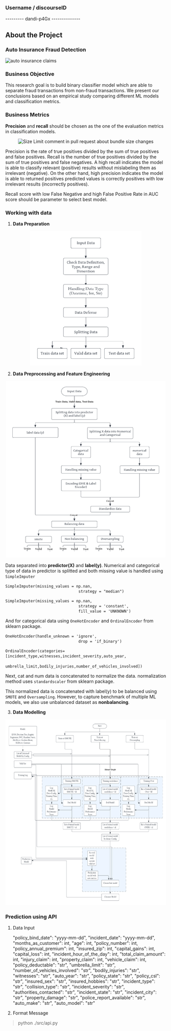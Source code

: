 <!-- About The Project -->
### Username / discourseID
--------- dandi-p4Gx --------------

## About the Project
### Auto Insurance Fraud Detection

![auto insurance claims](https://blog.privy.id/wp-content/uploads/2022/11/shutterstock_720284965-1-300x173.jpg)

### Business Objective
This research goal is to build binary classifier model which are able to separate fraud transactions from non-fraud transactions. We present our conclusions based on an empirical study comparing different ML models and classification metrics.

### Business Metrics

**Precision** and **recall** should be chosen as the one of the evaluation metrics in classification models.

<p align="center">
<img src="https://miro.medium.com/max/824/1*xMl_wkMt42Hy8i84zs2WGg.png"
  alt="Size Limit comment in pull request about bundle size changes"
  width="500" height="300">
</p>

Precision is the rate of true positives divided by the sum of true positives and false positives. Recall is the number of true positives divided by the sum of true positives and false negatives.
A high recall indicates the model is able to classify relevant (positive) results without mislabeling them as irrelevant (negative). On the other hand, high precision indicates the model is able to returned positives predicted values is correctly positives with low irrelevant results (incorrectly positives).

Recall score with low False Negative and high False Positive Rate in AUC score should be parameter to select best model.

### Working with data

1. **Data Preparation**

<p align="center">
<img src="https://github.com/DandiMahendris/Auto-Insurance-Fraud-Detection/blob/main/pict/Preparetion%20Diagram.png"
  alt="Size Limit comment in pull request about bundle size changes"
  width="350" height="420">
</p>

2. **Data Preprocessing and Feature Engineering**

<p align="center">
<img src="https://github.com/DandiMahendris/Auto-Insurance-Fraud-Detection/blob/main/pict/Preprocessing%20Diagram.png"
  alt="Size Limit comment in pull request about bundle size changes"
  width="500" height="550">
</p>

Data separated into **predictor(X)** and **label(y)**. Numerical and categorical type of data in predictor is splitted and both missing value is handled using `SimpleImputer`

```
SimpleImputer(missing_values = np.nan,
                                strategy = "median")
```

```
SimpleImputer(missing_values = np.nan,
                                strategy = 'constant',
                                fill_value = 'UNKNOWN')
```

And for categorical data using `OneHotEncoder` and `OrdinalEncoder` from sklearn package.
```
OneHotEncoder(handle_unknown = 'ignore',
                                drop = 'if_binary')
```
```
OrdinalEncoder(categories=[incident_type,witnesses,incident_severity,auto_year,
                                   umbrella_limit,bodily_injuries,number_of_vehicles_involved])
```

Next, cat and num data is concatenated to normalize the data. normalization method uses `standardscaler` from sklearn package.

This normalized data is concatenated with label(y) to be balanced using `SMOTE` and `Oversampling`. However, to capture benchmark of multiple ML models, we also use unbalanced dataset as **nonbalancing**.

3. **Data Modelling**

<p align="center">
<img src="https://github.com/DandiMahendris/Auto-Insurance-Fraud-Detection/blob/main/pict/Modelling%20Diagram.png"
  alt="Size Limit comment in pull request about bundle size changes"
  width="680" height="580">
</p>

### Prediction using API
1. Data Input

	"policy_bind_date": "yyyy-mm-dd",
	"incident_date": "yyyy-mm-dd",
	"months_as_customer": int,
	"age": int,
	"policy_number": int,
	"policy_annual_premium": int,
	"insured_zip": int,
	"capital_gains": int,
	"capital_loss": int,
	"incident_hour_of_the_day": int,
	"total_claim_amount": int,
	"injury_claim": int,
	"property_claim": int,
	"vehicle_claim": int,
	"policy_deductable": "str",
	"umbrella_limit": "str",
	"number_of_vehicles_involved": "str",
	"bodily_injuries": "str",
	"witnesses": "str",
	"auto_year": "str",
	"policy_state": "str",
	"policy_csl": "str",
	"insured_sex": "str",
	"insured_hobbies": "str",
	"incident_type": "str",
	"collision_type": "str",
	"incident_severity": "str",
	"authorities_contacted": "str",
	"incident_state": "str",
	"incident_city": "str",
	"property_damage": "str",
	"police_report_available": "str",
	"auto_make": "str",
	"auto_model": "str"

2. Format Message

> python ./src/api.py

